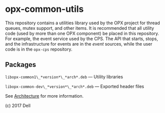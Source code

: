 # opx-common-utils
This repository contains a utilities library used by the OPX project for thread queues, mutex support, and other items. It is recommended that all utility code (used by more than one OPX component) be placed in this repository. For example, the event service used by the CPS. The API that starts, stops, and the infrastructure for events are in the _event_ sources, while the user code is in the `opx-cps` repository.

## Packages
`libopx-common1\_*version*\_*arch*.deb` — Utility libraries  

`libopx-common-dev\_*version*\_*arch*.deb` — Exported header files

See [Architecture](https://github.com/open-switch/opx-docs/wiki/Architecture) for more information.

(c) 2017 Dell
